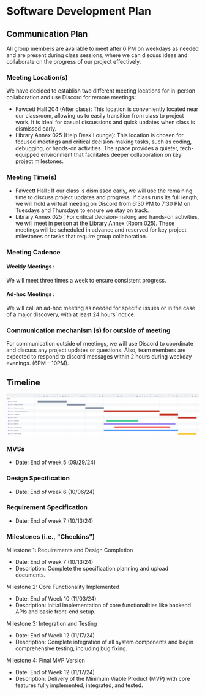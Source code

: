 # Software Development Plan

## Communication Plan

All group members are available to meet after 6 PM on weekdays as needed and are present during class sessions, where we can discuss ideas and collaborate on the progress of our project effectively.

### Meeting Location(s)

We have decided to establish two different meeting locations for in-person collaboration and use Discord for remote meetings:

- Fawcett Hall 204 (After class): This location is conveniently located near our classroom, allowing us to easily transition from class to project work. It is ideal for casual discussions and quick updates when class is dismissed early.
- Library Annex 025 (Help Desk Lounge): This location is chosen for focused meetings and critical decision-making tasks, such as coding, debugging, or hands-on activities. The space provides a quieter, tech-equipped environment that facilitates deeper collaboration on key project milestones.

### Meeting Time(s)

- Fawcett Hall : 
  If our class is dismissed early, we will use the remaining time to discuss project updates and progress. If class runs its full length, we will hold a virtual meeting on Discord from 6:30 PM to 7:30 PM on Tuesdays and Thursdays to ensure we stay on track.
- Library Annex 025 : 
  For critical decision-making and hands-on activities, we will meet in person at the Library Annex (Room 025). These meetings will be scheduled in advance and reserved for key project milestones or tasks that require group collaboration.

### Meeting Cadence

#### Weekly Meetings :

We will meet three times a week to ensure consistent progress.

#### Ad-hoc Meetings :

We will call an ad-hoc meeting as needed for specific issues or in the case of a major discovery, with at least 24 hours’ notice.

### Communication mechanism (s) for outside of meeting

For communication outside of meetings, we will use Discord to coordinate and discuss any project updates or questions.
Also, team members are expected to respond to discord messages within 2 hours during weekday evenings. (6PM – 10PM).

## Timeline

![image](./Gantt_Jira.png)

### MVSs

- Date: End of week 5 (09/29/24)

### Design Specification

- Date: End of week 6 (10/06/24)

### Requirement Specification

- Date: End of week 7 (10/13/24)


### Milestones (i.e., "Checkins")

Milestone 1: Requirements and Design Completion
- Date: End of week 7 (10/13/24)
- Description: Complete the specification planning and upload documents.

Milestone 2: Core Functionality Implemented
- Date: End of Week 10 (11/03/24)
- Description: Initial implementation of core functionalities like backend APIs and basic front-end setup.

Milestone 3: Integration and Testing
- Date: End of Week 12 (11/17/24)
- Description: Complete integration of all system components and begin comprehensive testing, including bug fixing.

Milestone 4: Final MVP Version
- Date: End of Week 12 (11/17/24)
- Description: Delivery of the Minimum Viable Product (MVP) with core features fully implemented, integrated, and tested.
